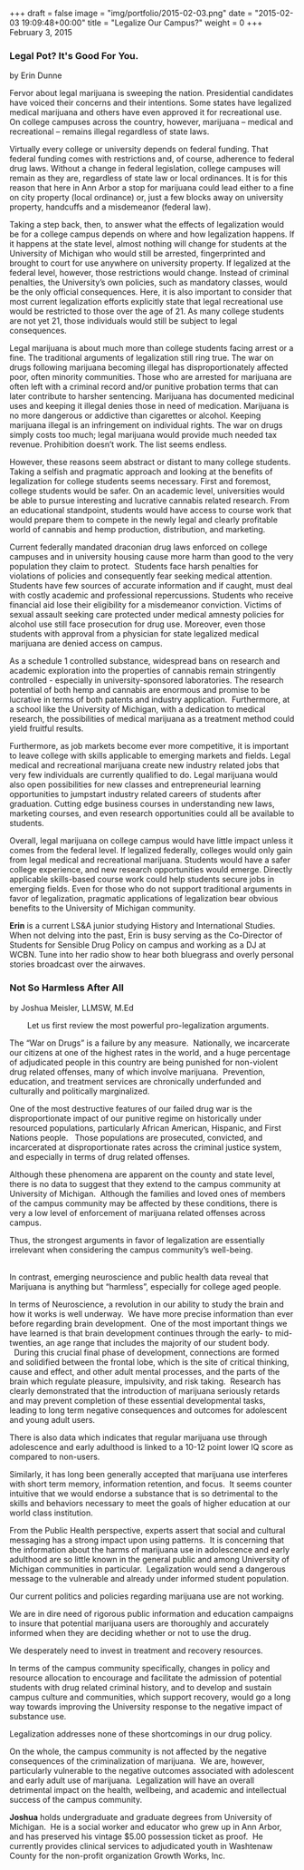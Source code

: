 +++
draft = false
image = "img/portfolio/2015-02-03.png"
date = "2015-02-03 19:09:48+00:00"
title = "Legalize Our Campus?"
weight = 0
+++
February 3, 2015
<!--more-->

### Legal Pot? It's Good For You.




by Erin Dunne


Fervor about legal marijuana is sweeping the nation. Presidential candidates have voiced their concerns and their intentions. Some states have legalized medical marijuana and others have even approved it for recreational use. On college campuses across the country, however, marijuana – medical and recreational – remains illegal regardless of state laws.

Virtually every college or university depends on federal funding. That federal funding comes with restrictions and, of course, adherence to federal drug laws. Without a change in federal legislation, college campuses will remain as they are, regardless of state law or local ordinances. It is for this reason that here in Ann Arbor a stop for marijuana could lead either to a fine on city property (local ordinance) or, just a few blocks away on university property, handcuffs and a misdemeanor (federal law).

Taking a step back, then, to answer what the effects of legalization would be for a college campus depends on where and how legalization happens. If it happens at the state level, almost nothing will change for students at the University of Michigan who would still be arrested, fingerprinted and brought to court for use anywhere on university property. If legalized at the federal level, however, those restrictions would change. Instead of criminal penalties, the University’s own policies, such as mandatory classes, would be the only official consequences. Here, it is also important to consider that most current legalization efforts explicitly state that legal recreational use would be restricted to those over the age of 21. As many college students are not yet 21, those individuals would still be subject to legal consequences.

Legal marijuana is about much more than college students facing arrest or a fine. The traditional arguments of legalization still ring true. The war on drugs following marijuana becoming illegal has disproportionately affected poor, often minority communities. Those who are arrested for marijuana are often left with a criminal record and/or punitive probation terms that can later contribute to harsher sentencing. Marijuana has documented medicinal uses and keeping it illegal denies those in need of medication. Marijuana is no more dangerous or addictive than cigarettes or alcohol. Keeping marijuana illegal is an infringement on individual rights. The war on drugs simply costs too much; legal marijuana would provide much needed tax revenue. Prohibition doesn’t work. The list seems endless.

However, these reasons seem abstract or distant to many college students. Taking a selfish and pragmatic approach and looking at the benefits of legalization for college students seems necessary. First and foremost, college students would be safer. On an academic level, universities would be able to pursue interesting and lucrative cannabis related research. From an educational standpoint, students would have access to course work that would prepare them to compete in the newly legal and clearly profitable world of cannabis and hemp production, distribution, and marketing.

Current federally mandated draconian drug laws enforced on college campuses and in university housing cause more harm than good to the very population they claim to protect.  Students face harsh penalties for violations of policies and consequently fear seeking medical attention. Students have few sources of accurate information and if caught, must deal with costly academic and professional repercussions. Students who receive financial aid lose their eligibility for a misdemeanor conviction. Victims of sexual assault seeking care protected under medical amnesty policies for alcohol use still face prosecution for drug use. Moreover, even those students with approval from a physician for state legalized medical marijuana are denied access on campus.

As a schedule 1 controlled substance, widespread bans on research and academic exploration into the properties of cannabis remain stringently controlled - especially in university-sponsored laboratories. The research potential of both hemp and cannabis are enormous and promise to be lucrative in terms of both patents and industry application.  Furthermore, at a school like the University of Michigan, with a dedication to medical research, the possibilities of medical marijuana as a treatment method could yield fruitful results.

Furthermore, as job markets become ever more competitive, it is important to leave college with skills applicable to emerging markets and fields. Legal medical and recreational marijuana create new industry related jobs that very few individuals are currently qualified to do. Legal marijuana would also open possibilities for new classes and entrepreneurial learning opportunities to jumpstart industry related careers of students after graduation. Cutting edge business courses in understanding new laws, marketing courses, and even research opportunities could all be available to students.

Overall, legal marijuana on college campus would have little impact unless it comes from the federal level. If legalized federally, colleges would only gain from legal medical and recreational marijuana. Students would have a safer college experience, and new research opportunities would emerge. Directly applicable skills-based course work could help students secure jobs in emerging fields. Even for those who do not support traditional arguments in favor of legalization, pragmatic applications of legalization bear obvious benefits to the University of Michigan community.

**Erin** is a current LS&A junior studying History and International Studies. When not delving into the past, Erin is busy serving as the Co-Director of Students for Sensible Drug Policy on campus and working as a DJ at WCBN. Tune into her radio show to hear both bluegrass and overly personal stories broadcast over the airwaves.


### Not So Harmless After All




by Joshua Meisler, LLMSW, M.Ed


       
Let us first review the most powerful pro-legalization arguments.

The “War on Drugs” is a failure by any measure.  Nationally, we incarcerate our citizens at one of the highest rates in the world, and a huge percentage of adjudicated people in this country are being punished for non-violent drug related offenses, many of which involve marijuana.  Prevention, education, and treatment services are chronically underfunded and culturally and politically marginalized.

One of the most destructive features of our failed drug war is the disproportionate impact of our punitive regime on historically under resourced populations, particularly African American, Hispanic, and First Nations people.   Those populations are prosecuted, convicted, and incarcerated at disproportionate rates across the criminal justice system, and especially in terms of drug related offenses.

Although these phenomena are apparent on the county and state level, there is no data to suggest that they extend to the campus community at University of Michigan.  Although the families and loved ones of members of the campus community may be affected by these conditions, there is very a low level of enforcement of marijuana related offenses across campus.

Thus, the strongest arguments in favor of legalization are essentially irrelevant when considering the campus community’s well-being.                                                                                                                                     

In contrast, emerging neuroscience and public health data reveal that Marijuana is anything but “harmless”, especially for college aged people.

In terms of Neuroscience, a revolution in our ability to study the brain and how it works is well underway.  We have more precise information than ever before regarding brain development.  One of the most important things we have learned is that brain development continues through the early- to mid- twenties, an age range that includes the majority of our student body.   During this crucial final phase of development, connections are formed and solidified between the frontal lobe, which is the site of critical thinking, cause and effect, and other adult mental processes, and the parts of the brain which regulate pleasure, impulsivity, and risk taking.  Research has clearly demonstrated that the introduction of marijuana seriously retards and may prevent completion of these essential developmental tasks, leading to long term negative consequences and outcomes for adolescent and young adult users.

There is also data which indicates that regular marijuana use through adolescence and early adulthood is linked to a 10-12 point lower IQ score as compared to non-users.

Similarly, it has long been generally accepted that marijuana use interferes with short term memory, information retention, and focus.  It seems counter intuitive that we would endorse a substance that is so detrimental to the skills and behaviors necessary to meet the goals of higher education at our world class institution.

From the Public Health perspective, experts assert that social and cultural messaging has a strong impact upon using patterns.  It is concerning that the information about the harms of marijuana use in adolescence and early adulthood are so little known in the general public and among University of Michigan communities in particular.  Legalization would send a dangerous message to the vulnerable and already under informed student population.

Our current politics and policies regarding marijuana use are not working.

We are in dire need of rigorous public information and education campaigns to insure that potential marijuana users are thoroughly and accurately informed when they are deciding whether or not to use the drug.

We desperately need to invest in treatment and recovery resources.   

In terms of the campus community specifically, changes in policy and resource allocation to encourage and facilitate the admission of potential students with drug related criminal history, and to develop and sustain campus culture and communities, which support recovery, would go a long way towards improving the University response to the negative impact of substance use.

Legalization addresses none of these shortcomings in our drug policy.

On the whole, the campus community is not affected by the negative consequences of the criminalization of marijuana.  We are, however, particularly vulnerable to the negative outcomes associated with adolescent and early adult use of marijuana.  Legalization will have an overall detrimental impact on the health, wellbeing, and academic and intellectual success of the campus community.

**Joshua** holds undergraduate and graduate degrees from University of Michigan.  He is a social worker and educator who grew up in Ann Arbor, and has preserved his vintage $5.00 possession ticket as proof.  He currently provides clinical services to adjudicated youth in Washtenaw County for the non-profit organization Growth Works, Inc.
